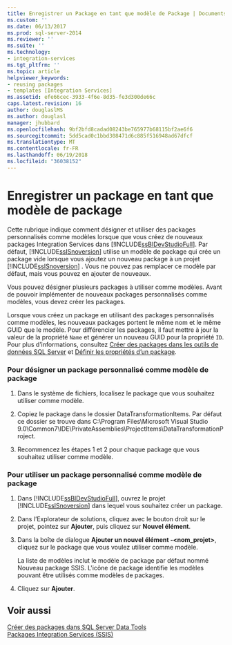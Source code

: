```yaml
---
title: Enregistrer un Package en tant que modèle de Package | Documents Microsoft
ms.custom: ''
ms.date: 06/13/2017
ms.prod: sql-server-2014
ms.reviewer: ''
ms.suite: ''
ms.technology:
- integration-services
ms.tgt_pltfrm: ''
ms.topic: article
helpviewer_keywords:
- reusing packages
- templates [Integration Services]
ms.assetid: efe66cec-3933-4f6e-8d35-fe3d300de66c
caps.latest.revision: 16
author: douglaslMS
ms.author: douglasl
manager: jhubbard
ms.openlocfilehash: 9bf2bfd8cadad08243be765977b68115bf2ae6f6
ms.sourcegitcommit: 5dd5cad0c1bbd308471d6c885f516948ad67dfcf
ms.translationtype: MT
ms.contentlocale: fr-FR
ms.lasthandoff: 06/19/2018
ms.locfileid: "36038152"
---
```

# <a name="save-a-package-as-a-package-template"></a>Enregistrer un package en tant que modèle de package
  Cette rubrique indique comment désigner et utiliser des packages personnalisés comme modèles lorsque que vous créez de nouveaux packages Integration Services dans [!INCLUDE[ssBIDevStudioFull](../includes/ssbidevstudiofull-md.md)]. Par défaut, [!INCLUDE[ssISnoversion](../includes/ssisnoversion-md.md)] utilise un modèle de package qui crée un package vide lorsque vous ajoutez un nouveau package à un projet [!INCLUDE[ssISnoversion](../includes/ssisnoversion-md.md)] . Vous ne pouvez pas remplacer ce modèle par défaut, mais vous pouvez en ajouter de nouveaux.  
  
 Vous pouvez désigner plusieurs packages à utiliser comme modèles. Avant de pouvoir implémenter de nouveaux packages personnalisés comme modèles, vous devez créer les packages.  
  
 Lorsque vous créez un package en utilisant des packages personnalisés comme modèles, les nouveaux packages portent le même nom et le même GUID que le modèle. Pour différencier les packages, il faut mettre à jour la valeur de la propriété `Name` et générer un nouveau GUID pour la propriété `ID`. Pour plus d’informations, consultez [Créer des packages dans les outils de données SQL Server](create-packages-in-sql-server-data-tools.md) et [Définir les propriétés d’un package](set-package-properties.md).  
  
### <a name="to-designate-a-custom-package-as-a-package-template"></a>Pour désigner un package personnalisé comme modèle de package  
  
1.  Dans le système de fichiers, localisez le package que vous souhaitez utiliser comme modèle.  
  
2.  Copiez le package dans le dossier DataTransformationItems. Par défaut ce dossier se trouve dans C:\Program Files\Microsoft Visual Studio 9.0\Common7\IDE\PrivateAssemblies\ProjectItems\DataTransformationProject.  
  
3.  Recommencez les étapes 1 et 2 pour chaque package que vous souhaitez utiliser comme modèle.  
  
### <a name="to-use-a-custom-package-as-a-package-template"></a>Pour utiliser un package personnalisé comme modèle de package  
  
1.  Dans [!INCLUDE[ssBIDevStudioFull](../includes/ssbidevstudiofull-md.md)], ouvrez le projet [!INCLUDE[ssISnoversion](../includes/ssisnoversion-md.md)] dans lequel vous souhaitez créer un package.  
  
2.  Dans l’Explorateur de solutions, cliquez avec le bouton droit sur le projet, pointez sur **Ajouter**, puis cliquez sur **Nouvel élément**.  
  
3.  Dans la boîte de dialogue **Ajouter un nouvel élément -\<nom_projet>**, cliquez sur le package que vous voulez utiliser comme modèle.  
  
     La liste de modèles inclut le modèle de package par défaut nommé Nouveau package SSIS. L'icône de package identifie les modèles pouvant être utilisés comme modèles de packages.  
  
4.  Cliquez sur **Ajouter**.  
  
## <a name="see-also"></a>Voir aussi  
 [Créer des packages dans SQL Server Data Tools](create-packages-in-sql-server-data-tools.md)   
 [Packages Integration Services &#40;SSIS&#41;](../../2014/integration-services/integration-services-ssis-packages.md)  
  
  
